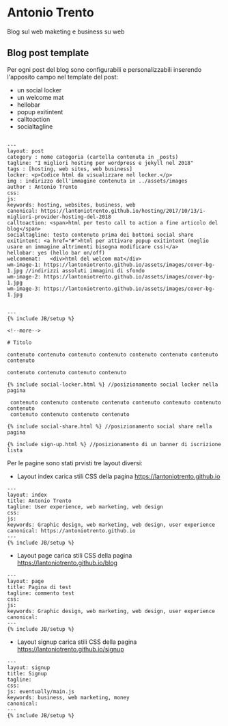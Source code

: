 # Antonio Trento 

Blog sul web maketing e business su web

## Blog post template

Per ogni post del blog sono configurabili e personalizzabili inserendo l'apposito campo nel template del post: 

* un social locker
* un welcome mat
* hellobar
* popup exitintent
* calltoaction
* socialtagline

```

---
layout: post
category : nome categoria (cartella contenuta in _posts)
tagline: "I migliori hosting per wordpress e jekyll nel 2018"
tags : [hosting, web sites, web business]
locker: <p>Codice html da visualizzare nel locker.</p>
img : indirizzo dell'immagine contenuta in ../assets/images
author : Antonio Trento
css: 
js:  
keywords: hosting, websites, business, web
canonical: https://lantoniotrento.github.io/hosting/2017/10/13/i-migliori-provider-hosting-del-2018
calltoaction: <span>html per testo call to action a fine articolo del blog</span>
socialtagline: testo contenuto prima dei bottoni social share 
exitintent: <a href="#">html per attivare popup exitintent (meglio usare un immagine altrimenti bisogna modificare css)</a>
hellobar: yes (hello bar on/off)
welcomemat:   <div>html del welcom mat</div>
wm-image-1: https://lantoniotrento.github.io/assets/images/cover-bg-1.jpg //indirizzi assoluti immagini di sfondo
wm-image-2: https://lantoniotrento.github.io/assets/images/cover-bg-1.jpg
wm-image-3: https://lantoniotrento.github.io/assets/images/cover-bg-1.jpg


---
{% include JB/setup %}

<!--more-->

# Titolo

contenuto contenuto contenuto contenuto contenuto contenuto contenuto contenuto 

contenuto contenuto contenuto contenuto

{% include social-locker.html %} //posizionamento social locker nella pagina

 contenuto contenuto contenuto contenuto contenuto contenuto contenuto contenuto 
 contenuto contenuto contenuto contenuto 

{% include social-share.html %} //posizionamento social share nella pagina

{% include sign-up.html %} //posizionamento di un banner di iscrizione lista

```

Per le pagine sono stati prvisti tre layout diversi:

* Layout index carica stili CSS della pagina https://lantoniotrento.github.io
```
---
layout: index
title: Antonio Trento
tagline: User experience, web marketing, web design
css: 
js:
keywords: Graphic design, web marketing, web design, user experience
canonical: https://antoniotrento.github.io
---
{% include JB/setup %}
```

* Layout page carica stili CSS della pagina https://lantoniotrento.github.io/blog
```
---
layout: page
title: Pagina di test
tagline: commento test
css: 
js:
keywords: Graphic design, web marketing, web design, user experience
canonical: 
---
{% include JB/setup %}
```

* Layout signup carica stili CSS della pagina https://lantoniotrento.github.io/signup
```
---
layout: signup
title: Signup
tagline: 
css: 
js: eventually/main.js
keywords: business, web marketing, money
canonical:
---
{% include JB/setup %}
```

